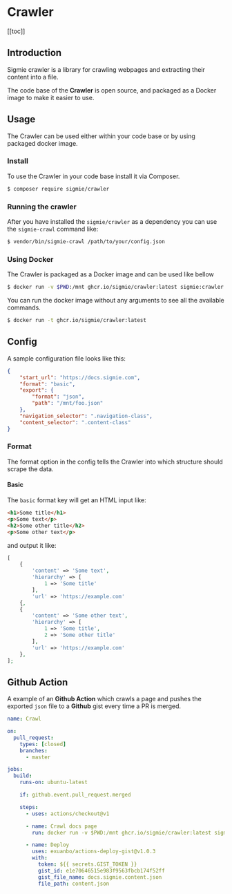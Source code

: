 # Crawler
[[toc]]
## Introduction

Sigmie crawler is a library for crawling webpages and extracting their content into a file. 

The code base of the **Crawler** is open source, and packaged as a Docker image to make it easier to use.

## Usage

The Crawler can be used either within your code base or by using
packaged docker image.

### Install 

To use the Crawler in your code base install it  via Composer.

``` bash
$ composer require sigmie/crawler
```

### Running the crawler
After you have installed the `sigmie/crawler` as a dependency you can use
the `sigmie-crawl` command like:
```bash
$ vendor/bin/sigmie-crawl /path/to/your/config.json
```

### Using Docker

The Crawler is packaged as a Docker image and can be used like bellow

```bash
$ docker run -v $PWD:/mnt ghcr.io/sigmie/crawler:latest sigmie:crawler:crawl /mnt/crawl.json
```

You can run the docker image without any arguments to see all the available commands.
```bash
$ docker run -t ghcr.io/sigmie/crawler:latest
```

## Config

A sample configuration file looks like this:

```json
{
    "start_url": "https://docs.sigmie.com",
    "format": "basic",
    "export": {
        "format": "json",
        "path": "/mnt/foo.json"
    },
    "navigation_selector": ".navigation-class",
    "content_selector": ".content-class"
}
```

### Format
The format option in the config tells the Crawler into which structure should scrape the data.
#### Basic
The `basic` format key will get an HTML input like:
```html
<h1>Some title</h1>
<p>Some text</p>
<h2>Some other title</h2>
<p>Some other text</p>
```
and output it like:
```php
[
    {
        'content' => 'Some text',
        'hierarchy' => [
            1 => 'Some title'
        ],
        'url' => 'https://example.com'
    {,
    {
        'content' => 'Some other text',
        'hierarchy' => [
            1 => 'Some title',
            2 => 'Some other title'
        ],
        'url' => 'https://example.com'
    },
];
```


## Github Action
A example of an **Github Action** which crawls a page and pushes the exported `json` file to a
**Github** gist every time a PR is merged.
```yaml
name: Crawl

on:
  pull_request:
    types: [closed]
    branches:
      - master

jobs:
  build:
    runs-on: ubuntu-latest

    if: github.event.pull_request.merged

    steps:
      - uses: actions/checkout@v1

      - name: Crawl docs page 
        run: docker run -v $PWD:/mnt ghcr.io/sigmie/crawler:latest sigmie:crawler:crawl /mnt/crawl.json

      - name: Deploy
        uses: exuanbo/actions-deploy-gist@v1.0.3
        with:
          token: ${{ secrets.GIST_TOKEN }}
          gist_id: e1e70646515e983f9563fbcb174f52ff
          gist_file_name: docs.sigmie.content.json
          file_path: content.json
```
